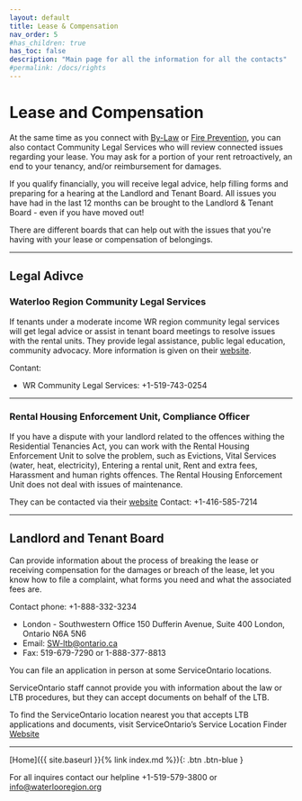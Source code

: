 ```yaml
---
layout: default
title: Lease & Compensation
nav_order: 5
#has_children: true
has_toc: false
description: "Main page for all the information for all the contacts"
#permalink: /docs/rights
---
```


# Lease and Compensation

At the same time as you connect with [By-Law](./docs/rights/by-law.md) or [Fire Prevention](./docs/rights/fireprevention.md), you can also contact Community Legal Services who will review connected issues regarding your lease. You may ask for a portion of your rent retroactively, an end to your tenancy, and/or reimbursement for damages.

If you qualify financially, you will receive legal advice, help filling forms and preparing for a hearing at the Landlord and Tenant Board. All issues you have had in the last 12 months can be brought to the Landlord & Tenant Board - even if you have moved out!

There are different boards that can help out with the issues that you're having with your lease or compensation of belongings.

---
## Legal Adivce

### Waterloo Region Community Legal Services

If tenants under a moderate income WR region community legal services will get legal advice or assist in tenant board meetings to resolve issues with the rental units. They provide legal assistance, public legal education, community advocacy. More information is given on their [website](http://wrcls.ca).

Contant:
 - WR Community Legal Services: +1-519-743-0254
 
--- 

 ### Rental Housing Enforcement Unit, Compliance Officer

If you have a dispute with your landlord related to the offences withing the Residential Tenancies Act, you can work with the Rental Housing Enforcement Unit to solve the problem, such as Evictions, Vital Services (water, heat, electricity), Entering a rental unit, Rent and extra fees, Harassment and human rights offences. The Rental Housing Enforcement Unit does not deal with issues of maintenance.

They can be contacted via their [website](https://www.ontario.ca/page/solve-disagreement-your-landlord-or-tenant)
Contact: +1-416-585-7214

---

## Landlord and Tenant Board

Can provide information about the process of breaking the lease or receiving compensation for the damages or breach of the lease, let you know how to file a complaint, what forms you need and what the associated fees are. 

Contact phone: +1-888-332-3234

- London - Southwestern Office 
150 Dufferin Avenue, Suite 400
London, Ontario N6A 5N6 
- Email: [SW-ltb@ontario.ca](mailto:SW-ltb@ontario.ca)  
- Fax: 519-679-7290 or 1-888-377-8813 

You can file an application in person at some ServiceOntario locations.

ServiceOntario staff cannot provide you with information about the law or LTB procedures, but they can accept documents on behalf of the LTB.

To find the ServiceOntario location nearest you that accepts LTB applications and documents, visit ServiceOntario’s Service Location Finder [Website](http://www.sjto.gov.on.ca/ltb/)

---




[Home]({{ site.baseurl }}{% link index.md %}){: .btn .btn-blue }

For all inquires contact our helpline +1-519-579-3800 or [info@waterlooregion.org](mailto:info@waterlooregion.org)




